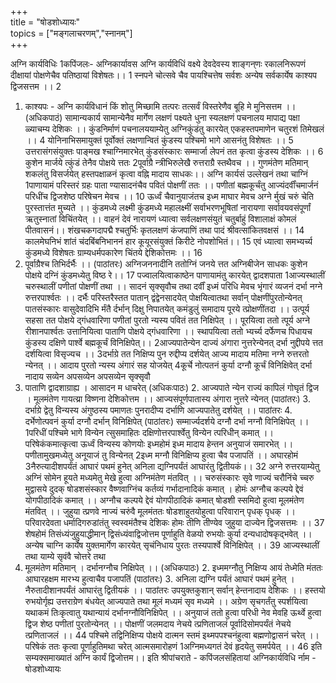 +++  
title = "षोडशोध्यायः"    
topics = ["मङ्गलाचरणम्","स्नानम्"]  
+++  

अग्नि कार्यविधिः
	1कपिंजलः-
अग्निकार्यावस	अग्नि कार्यविधिं वक्ष्ये देवदेवस्य शाङ्गन्‌णः
रकालनिरूपणं	दीक्षायां पोक्षणेचैव पतिष्ठायां विशेषतः।।	1
	स्नपने चोत्सवे चैव पायश्चित्तेष सर्वशः
	अन्येष सर्वकार्येष काश्यप द्विजसत्तम ।।	2
1. काश्यपः - अग्नि कार्यविधानं किं शोतु मिच्छामि तत्परः तत्सर्वं विस्तरेणैव बूहि मे मुनिसत्तम ।। (अधिकपाठं)
सामान्यकार्य	सामान्येनैव मार्गेण लक्षणं पक्ष्यते धुना
स्यलक्षणं	पचनालय मापाद्य पक्षा ळ्याचम्य देशिकः ।।
कुंडनिर्माणं	पचनालययाम्येतु अग्निकुंडंतु कारयेत्
	एकहस्तपमाणेन चतुरशं तिमेखलं ।।	4
	योनिनाभिसमायुक्तं पूर्वोक्तं लक्षणान्वितं
	कुंडस्य पश्चिमो भागे आसनंतु विशेषतः ।।	5
	उत्तरासंगसंयुक्तः पाङ्मख श्चाग्निमारभेत्
कुंडसंस्कारः	सम्मार्जा लेपनं तत कृत्वा कुंडस्य देशिकः ।।	6
	कुशेन मार्जये त्कुंडं तेनैव पोक्षये त्ततः
	2पूर्वाग्रै न्त्रीभिरुलेखै रुत्तराग्रै स्तथैवच ।।
	गुणमंतेण मतिमान् शकलंतु विसर्जयेत्
	हस्तपक्षाळनं कृत्वा वह्नि मादाय साधकः।।
अग्नि कार्यसं	उल्लेखनं तथा चाग्निं 1पाणायामं परिस्तरं
ग्रहः	पाता ण्यासादनंचैव पवितं पोक्षणीं ततः ।।
	पणीतां बह्मकूर्चंतु आज्यंदर्वींचमार्जनं
	परिधींच द्विजशेष्ठ परिषेचन मेवच ।।	10
	ऊर्ध्वं चैवानुयाजंतच इध्म माघार मेवच
	अग्ने र्मुखं चरुं चेति पुरस्तात्तंत मुच्यते ।।
कुंडमध्ये लक्ष्मी	कुंडमध्ये महालक्ष्मीं सर्वाभरणभूषितां
नारायणा	सर्वावयवसंपूर्णां ऋतुस्नातां विचिंतयेत् ।।
वाहनं	देवं नारायणं ध्यात्वा सर्वलक्षणसंयुतं
	चतुर्बाहुं विशालाक्षं कोमलं पीतवासनं।।
	शंखचकगदापद्मै श्चतुर्भिः कृतलक्षणं
	कंजपाणिं तथा पादं श्रीवत्सांकितवक्षसं ।।	14
	कालमेघनिभं शांतं चंदबिंबनिभाननं
	हार कूयूरसंयुक्तं किरीटे नोपशोभितं।।	15
	एवं ध्यात्वा समभ्यर्च्य कुंडमध्ये विशेषतः
	ग्राम्यधर्मपकारेण चिंतये द्देशिकोत्तमः ।।	16
2. पूर्वाग्रैश्च तिभिर्दर्भैः ।। (पाठांतरः)
अग्निजननादीनि	ततोग्निं जनये त्तत अग्निबीजेन साधकः
	कुशेन पोक्षये दग्निं कुंडमध्येतु विष्ठ रे।।	17
	पज्वालयित्वाकाष्ठेन पाणायामंतु कारयेत्
द्वादशपाता	1आज्यस्थालीं चरुस्थालीं पणीतां पोक्षणीं तथा ।।
सादनं	सृक्सृवौच तथा दर्वीं इध्मं परिधि मेवच
	भृंगारं व्यजनं दर्भा नग्ने रुत्तरपार्श्वतः ।।
	दर्भैः परिस्तरैस्तत पातान् द्वंद्वेनसादयेत्
	पोक्षयित्वातथा सर्वान् पोक्षणींपुरतोन्येनत्
पातसंस्कारः	वासुदेवादिभि र्मंतै र्दर्भान् दिक्षु निपातयेत्
	कमंडुलुं समादाय पूरये त्प्रोक्षणींतदा ।।
	उत्पूर्य सहसा तत पोक्षये द्गंधवारिणा
	पणीतां पुरतो न्यस्य पवितं तत निक्षिपेत् ।।
	पूरयित्वा ततो त्पूर्य अग्ने रीशानपार्श्वतः
	उत्तानियित्वा पाताणि पोक्षये द्गंधवारिणा ।।
	स्थापयित्वा ततो भ्यर्च्य दर्फेणच पिधायच
	कुंडस्य दक्षिणे पार्श्वे बह्मकूर्चं विनिक्षिपेत्‌।।
	2आज्यपातेन्येन दाज्यं अंगारा नुत्तरेन्येनत्
	दर्भा नुद्दीपये त्तत दर्शयित्वा विसृज्यच ।।
	3दर्भाग्रे तत निक्षिप्य पुन रुद्दीप्य दर्शयेत्
	आज्य मादाय मतिमा नग्ने रुत्तरतो न्येनत् ।।
	आदाय पुरतो न्यस्य अंगारं सह योजयेत्
	4कूर्चे नोत्पतनं कुर्या दग्नौ कूर्चं विनिक्षिवेत्
	दर्भा नादाय सव्येन अपसव्येन अपसव्येन सृक्सृवौ
1. पाताणि द्वादशाग्राह्य । आसादन म धाचरेत् (अधिकःपाठः) 2. आज्यपाते  न्येन राज्यं कापिलं गोघृतं द्विज । मूलमंतेण गायत्य्रा  विष्णना देशिकोत्तम ।। आज्यसंपूर्णपातास्य अंगारा  नुत्तरे न्येनत् (पाठांतरः) 3. दर्भाग्रे द्वेतु विन्यस्य अंगुष्ठस्य  पमाणतः पुनरादीप्य दर्भाणि आज्यपातेतु दर्शयेत् ।। पाठांतरः 4. दर्भेणोत्पवनं कुर्या दग्नौ दर्भान्  विनिक्षिपेत् (पाठांतरः)
	सम्मार्ज्यदर्शये दग्नौ दर्भा नग्नौ विनिक्षिपेत् ।।
	1परिधीं पश्चिमे भागे विन्येन त्सुसमाहितः
	दक्षिणोत्तरपार्श्वेतु विन्येन त्परिधीन् कमात् ।।
	परिषेकंकमात्कृत्वा ऊर्ध्वं विन्यस्य कोणयोः
इध्महोमं	इध्म मादाय हेन्तन अनुयाजं समारभेत् ।।
	पणीतामुखमध्येतु अनूयाजं तु विन्येनत्
	2इध्म मग्नौ विनिक्षिप्य हुत्वा चैव पजापतिं ।।
अघारहोमं	3नैरुत्यादीशपर्यंतं आघारं पथमं हुनेत्
	अनिला द्यग्निपर्यंतं आघारंतु द्वितीयकं।।	32
	अग्ने रुत्तरयाम्येतु अग्निं सोमेन हूयते
	मध्यमेतु मेखे हुत्वा अग्निमंतेण मंतवित् ।।
चरुसंस्कारः	सृवे णाज्यं चरौनिंचे च्चरु मुद्वासये दुदक्
षोडशसंस्कार	वैष्णवाग्निंच कर्तव्यं गर्भादानादिकं कमात् ।
होमंः	अग्नौच कल्पये द्देवं योगपीठादिकं कमात् ।।
	अग्नौच कल्पये द्देवं योगपीठादिकं कमात्
	षोडशी स्समिदो हुत्वा मूलमंतेण मंतवित् ।।
	जुहुया त्प्रणवे नाज्यं चरुंवै मूलमंततः
	षोडशाहुतयोहुत्वा परिवारान् पृधक् पृधक् ।।
परिवारदेवता	धर्मादिगरुडांतंतु स्वस्वमंतैश्च देशिकः
होमः	तीणि तीण्येव जुहुया दाज्येन द्विजसत्तमः ।।	37
शेषहोमं	तिसंध्यंजुहुयाद्धीमान् द्विसंध्यंवाद्विजोत्तम
पूर्णाहुति	वेळयो रुभयोः कुर्या दन्यधादोषकृद्भवेत् ।।
	अन्येष चाग्नि कार्येष युक्तमार्गेण कारयेत्
	सृचंनिधाय पुरतः तस्यपार्श्वे विनिक्षिपेत् ।।	39
	आज्यस्थालीं तथा याम्ये सृवंवै चोत्तरे तथा
1. मूलमंतेण मतिमान् । दर्भानग्नौच निक्षिपेत् ।। (अधिकपाठः) 2. इध्ममग्नौतु निक्षिप्य  आयं तेध्मेति मंततः आघारहक्षम मारभ्य हुत्वाचैव पजापतिं (पाठांतरः) 3. अनिला द्यग्नि पर्यंतं आघारं पथमं हुनेत् । नैरुतादीशानपर्यंतं आघारंतु द्वितीयकं ।। पाठांतरः
	उपयुक्तकुशान् सर्वान्  हेन्तनादाय देशिकः ।।
	हस्तयो रुभयोर्गृह्य उत्तराग्रेण बंधयेत्
	आज्यपाते तथा मूलं मध्यमं सृव मध्यमे ।।
	अग्रेण सृचगर्तंतु स्पर्शयित्वा यथाकमं
	तिःकृत्वातु यथान्यायं दर्भानग्नौविनिक्षिपेत् ।।
	अनुयाजं ततो हुत्वा परिधी नेव मेवहि
	ऊर्थ्वे हुत्वा द्विज शेष्ठ पणीतां पुरतोन्येनत् ।।
	पोक्षणीं जलमदाय नेचये त्प्रणिताजलं
	पूर्वादिसोमपर्यंतं नेचये त्प्रणिताजलं ।।	44
	पश्चिमे तद्विनिक्षिप्य पोक्षये दात्मन स्तमं
	इथ्मपपश्चनंहुत्वा बह्मणोद्वासनं चरेत् ।।
	परिषेकं ततः कृत्वा पूर्णाहुतिमथा चरेत्
आत्मसमारोहणं	1अग्निमध्यगतं देवं हृदयेतु समर्पयेत् ।।	46
	इति सम्यक्समाख्यातं अग्नि कार्यं द्विजोत्तम।।
इति श्रीपांचराते - कपिंजलसंहितायां
अग्निकार्यविधि र्नाम - षोडशोध्यायः
